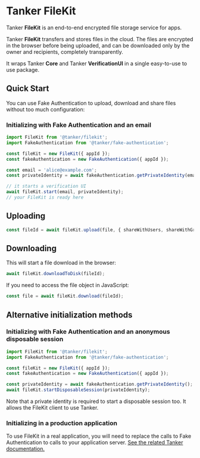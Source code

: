# Tanker FileKit

Tanker **FileKit** is an end-to-end encrypted file storage service for apps.

Tanker **FileKit** transfers and stores files in the cloud. The files are encrypted in the browser before being uploaded, and
can be downloaded only by the owner and recipients, completely transparently.

It wraps Tanker **Core** and Tanker **VerificationUI** in a single easy-to-use to use package.

## Quick Start

You can use Fake Authentication to upload, download and share files without too much configuration:

### Initializing with Fake Authentication and an email

```javascript
import FileKit from '@tanker/filekit';
import FakeAuthentication from '@tanker/fake-authentication';

const fileKit = new FileKit({ appId });
const fakeAuthentication = new FakeAuthentication({ appId });

const email = 'alice@example.com';
const privateIdentity = await fakeAuthentication.getPrivateIdentity(email);

// it starts a verification UI
await fileKit.start(email, privateIdentity);
// your FileKit is ready here
```

## Uploading

```javascript
const fileId = await fileKit.upload(file, { shareWithUsers, shareWithGroups });
```

## Downloading

This will start a file download in the browser:

```javascript
await fileKit.downloadToDisk(fileId);
```

If you need to access the file object in JavaScript:

```javascript
const file = await fileKit.download(fileId);
```

## Alternative initialization methods

### Initializing with Fake Authentication and an anonymous disposable session

```javascript
import FileKit from '@tanker/filekit';
import FakeAuthentication from '@tanker/fake-authentication';

const fileKit = new FileKit({ appId });
const fakeAuthentication = new FakeAuthentication({ appId });

const privateIdentity = await fakeAuthentication.getPrivateIdentity();
await fileKit.startDisposableSession(privateIdentity);
```

<aside class="note">
Note that a private identity is required to start a disposable session too. It allows the FileKit client to use Tanker.
</aside>

### Initializing in a production application

To use FileKit in a real application, you will need to replace the calls to Fake Authentication to calls to your application server. [See the related Tanker documentation.](https://docs.tanker.io/latest/guide/adapting-server-code/)

